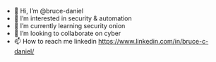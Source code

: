 - 👋 Hi, I’m @bruce-daniel
- 👀 I’m interested in security & automation
- 🌱 I’m currently learning security onion
- 💞️ I’m looking to collaborate on cyber
- 📫 How to reach me linkedin https://www.linkedin.com/in/bruce-c-daniel/
<!---
bruce-daniel/bruce-daniel is a ✨ special ✨ repository because its `README.md` (this file) appears on your GitHub profile.
You can click the Preview link to take a look at your changes.
--->
